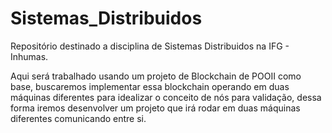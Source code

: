 # Sistemas_Distribuidos
Repositório destinado a disciplina de Sistemas Distribuidos na IFG - Inhumas.

Aqui será trabalhado usando um projeto de Blockchain de POOII como base, buscaremos implementar essa blockchain operando em duas máquinas diferentes para idealizar o conceito de nós para validação, dessa forma iremos desenvolver um projeto que irá rodar em duas máquinas diferentes comunicando entre si.
